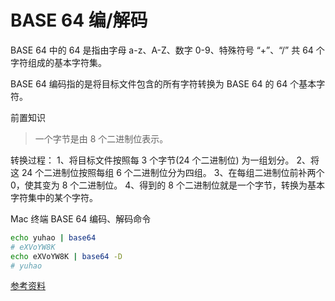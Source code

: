 # BASE 64 编/解码

BASE 64 中的 64 是指由字母 a-z、A-Z、数字 0-9、特殊符号 “+”、“/” 共 64 个字符组成的基本字符集。

BASE 64 编码指的是将目标文件包含的所有字符转换为 BASE 64 的 64 个基本字符。

前置知识
> 一个字节是由 8 个二进制位表示。

转换过程：
1、将目标文件按照每 3 个字节(24 个二进制位) 为一组划分。
2、将这 24 个二进制位按照每组 6 个二进制位分为四组。
3、在每组二进制位前补两个 0，使其变为 8 个二进制位。
4、得到的 8 个二进制位就是一个字节，转换为基本字符集中的某个字符。

Mac 终端 BASE 64 编码、解码命令

```bash
echo yuhao | base64
# eXVoYW8K
echo eXVoYW8K | base64 -D
# yuhao
```

[参考资料](http://www.ruanyifeng.com/blog/2008/06/base64.html)